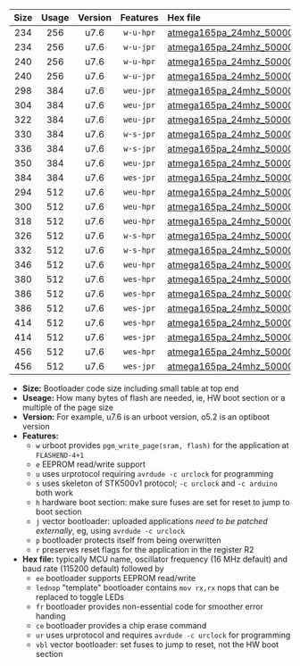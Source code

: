|Size|Usage|Version|Features|Hex file|
|:-:|:-:|:-:|:-:|:--|
|234|256|u7.6|`w-u-hpr`|[atmega165pa_24mhz_500000bps_ur.hex](https://raw.githubusercontent.com/stefanrueger/urboot/main/atmega165pa_24mhz_500000bps_ur.hex)|
|234|256|u7.6|`w-u-jpr`|[atmega165pa_24mhz_500000bps_ur_vbl.hex](https://raw.githubusercontent.com/stefanrueger/urboot/main/atmega165pa_24mhz_500000bps_ur_vbl.hex)|
|240|256|u7.6|`w-u-hpr`|[atmega165pa_24mhz_500000bps_lednop_ur.hex](https://raw.githubusercontent.com/stefanrueger/urboot/main/atmega165pa_24mhz_500000bps_lednop_ur.hex)|
|240|256|u7.6|`w-u-jpr`|[atmega165pa_24mhz_500000bps_lednop_ur_vbl.hex](https://raw.githubusercontent.com/stefanrueger/urboot/main/atmega165pa_24mhz_500000bps_lednop_ur_vbl.hex)|
|298|384|u7.6|`weu-jpr`|[atmega165pa_24mhz_500000bps_ee_ur_vbl.hex](https://raw.githubusercontent.com/stefanrueger/urboot/main/atmega165pa_24mhz_500000bps_ee_ur_vbl.hex)|
|304|384|u7.6|`weu-jpr`|[atmega165pa_24mhz_500000bps_ee_lednop_ur_vbl.hex](https://raw.githubusercontent.com/stefanrueger/urboot/main/atmega165pa_24mhz_500000bps_ee_lednop_ur_vbl.hex)|
|322|384|u7.6|`weu-jpr`|[atmega165pa_24mhz_500000bps_ee_lednop_fr_ur_vbl.hex](https://raw.githubusercontent.com/stefanrueger/urboot/main/atmega165pa_24mhz_500000bps_ee_lednop_fr_ur_vbl.hex)|
|330|384|u7.6|`w-s-jpr`|[atmega165pa_24mhz_500000bps_vbl.hex](https://raw.githubusercontent.com/stefanrueger/urboot/main/atmega165pa_24mhz_500000bps_vbl.hex)|
|336|384|u7.6|`w-s-jpr`|[atmega165pa_24mhz_500000bps_lednop_vbl.hex](https://raw.githubusercontent.com/stefanrueger/urboot/main/atmega165pa_24mhz_500000bps_lednop_vbl.hex)|
|350|384|u7.6|`weu-jpr`|[atmega165pa_24mhz_500000bps_ee_lednop_fr_ce_ur_vbl.hex](https://raw.githubusercontent.com/stefanrueger/urboot/main/atmega165pa_24mhz_500000bps_ee_lednop_fr_ce_ur_vbl.hex)|
|384|384|u7.6|`wes-jpr`|[atmega165pa_24mhz_500000bps_ee_vbl.hex](https://raw.githubusercontent.com/stefanrueger/urboot/main/atmega165pa_24mhz_500000bps_ee_vbl.hex)|
|294|512|u7.6|`weu-hpr`|[atmega165pa_24mhz_500000bps_ee_ur.hex](https://raw.githubusercontent.com/stefanrueger/urboot/main/atmega165pa_24mhz_500000bps_ee_ur.hex)|
|300|512|u7.6|`weu-hpr`|[atmega165pa_24mhz_500000bps_ee_lednop_ur.hex](https://raw.githubusercontent.com/stefanrueger/urboot/main/atmega165pa_24mhz_500000bps_ee_lednop_ur.hex)|
|318|512|u7.6|`weu-hpr`|[atmega165pa_24mhz_500000bps_ee_lednop_fr_ur.hex](https://raw.githubusercontent.com/stefanrueger/urboot/main/atmega165pa_24mhz_500000bps_ee_lednop_fr_ur.hex)|
|326|512|u7.6|`w-s-hpr`|[atmega165pa_24mhz_500000bps.hex](https://raw.githubusercontent.com/stefanrueger/urboot/main/atmega165pa_24mhz_500000bps.hex)|
|332|512|u7.6|`w-s-hpr`|[atmega165pa_24mhz_500000bps_lednop.hex](https://raw.githubusercontent.com/stefanrueger/urboot/main/atmega165pa_24mhz_500000bps_lednop.hex)|
|346|512|u7.6|`weu-hpr`|[atmega165pa_24mhz_500000bps_ee_lednop_fr_ce_ur.hex](https://raw.githubusercontent.com/stefanrueger/urboot/main/atmega165pa_24mhz_500000bps_ee_lednop_fr_ce_ur.hex)|
|380|512|u7.6|`wes-hpr`|[atmega165pa_24mhz_500000bps_ee.hex](https://raw.githubusercontent.com/stefanrueger/urboot/main/atmega165pa_24mhz_500000bps_ee.hex)|
|386|512|u7.6|`wes-hpr`|[atmega165pa_24mhz_500000bps_ee_lednop.hex](https://raw.githubusercontent.com/stefanrueger/urboot/main/atmega165pa_24mhz_500000bps_ee_lednop.hex)|
|386|512|u7.6|`wes-jpr`|[atmega165pa_24mhz_500000bps_ee_lednop_vbl.hex](https://raw.githubusercontent.com/stefanrueger/urboot/main/atmega165pa_24mhz_500000bps_ee_lednop_vbl.hex)|
|414|512|u7.6|`wes-hpr`|[atmega165pa_24mhz_500000bps_ee_lednop_fr.hex](https://raw.githubusercontent.com/stefanrueger/urboot/main/atmega165pa_24mhz_500000bps_ee_lednop_fr.hex)|
|414|512|u7.6|`wes-jpr`|[atmega165pa_24mhz_500000bps_ee_lednop_fr_vbl.hex](https://raw.githubusercontent.com/stefanrueger/urboot/main/atmega165pa_24mhz_500000bps_ee_lednop_fr_vbl.hex)|
|456|512|u7.6|`wes-hpr`|[atmega165pa_24mhz_500000bps_ee_lednop_fr_ce.hex](https://raw.githubusercontent.com/stefanrueger/urboot/main/atmega165pa_24mhz_500000bps_ee_lednop_fr_ce.hex)|
|456|512|u7.6|`wes-jpr`|[atmega165pa_24mhz_500000bps_ee_lednop_fr_ce_vbl.hex](https://raw.githubusercontent.com/stefanrueger/urboot/main/atmega165pa_24mhz_500000bps_ee_lednop_fr_ce_vbl.hex)|

- **Size:** Bootloader code size including small table at top end
- **Useage:** How many bytes of flash are needed, ie, HW boot section or a multiple of the page size
- **Version:** For example, u7.6 is an urboot version, o5.2 is an optiboot version
- **Features:**
  + `w` urboot provides `pgm_write_page(sram, flash)` for the application at `FLASHEND-4+1`
  + `e` EEPROM read/write support
  + `u` uses urprotocol requiring `avrdude -c urclock` for programming
  + `s` uses skeleton of STK500v1 protocol; `-c urclock` and `-c arduino` both work
  + `h` hardware boot section: make sure fuses are set for reset to jump to boot section
  + `j` vector bootloader: uploaded applications *need to be patched externally*, eg, using `avrdude -c urclock`
  + `p` bootloader protects itself from being overwritten
  + `r` preserves reset flags for the application in the register R2
- **Hex file:** typically MCU name, oscillator frequency (16 MHz default) and baud rate (115200 default) followed by
  + `ee` bootloader supports EEPROM read/write
  + `lednop` "template" bootloader contains `mov rx,rx` nops that can be replaced to toggle LEDs
  + `fr` bootloader provides non-essential code for smoother error handing
  + `ce` bootloader provides a chip erase command
  + `ur` uses urprotocol and requires `avrdude -c urclock` for programming
  + `vbl` vector bootloader: set fuses to jump to reset, not the HW boot section
